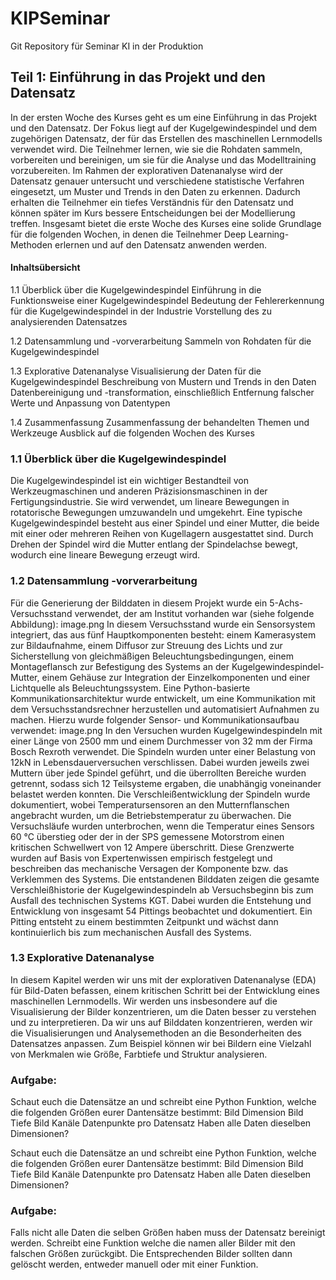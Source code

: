 # KIPSeminar
Git Repository für Seminar KI in der Produktion

## Teil 1: Einführung in das Projekt und den Datensatz

In der ersten Woche des Kurses geht es um eine Einführung in das Projekt und den Datensatz. Der Fokus liegt auf der Kugelgewindespindel und dem zugehörigen Datensatz, der für das Erstellen des maschinellen Lernmodells verwendet wird. Die Teilnehmer lernen, wie sie die Rohdaten sammeln, vorbereiten und bereinigen, um sie für die Analyse und das Modelltraining vorzubereiten.
Im Rahmen der explorativen Datenanalyse wird der Datensatz genauer untersucht und verschiedene statistische Verfahren eingesetzt, um Muster und Trends in den Daten zu erkennen. Dadurch erhalten die Teilnehmer ein tiefes Verständnis für den Datensatz und können später im Kurs bessere Entscheidungen bei der Modellierung treffen.
Insgesamt bietet die erste Woche des Kurses eine solide Grundlage für die folgenden Wochen, in denen die Teilnehmer Deep Learning-Methoden erlernen und auf den Datensatz anwenden werden.
  
  #### Inhaltsübersicht
   1.1 Überblick über die Kugelgewindespindel
  Einführung in die Funktionsweise einer Kugelgewindespindel
  Bedeutung der Fehlererkennung für die Kugelgewindespindel in der Industrie
  Vorstellung des zu analysierenden Datensatzes
  
  1.2 Datensammlung und -vorverarbeitung
  Sammeln von Rohdaten für die Kugelgewindespindel
  
  1.3 Explorative Datenanalyse
  Visualisierung der Daten für die Kugelgewindespindel
  Beschreibung von Mustern und Trends in den Daten
  Datenbereinigung und -transformation, einschließlich Entfernung falscher Werte und Anpassung von Datentypen
  
  1.4 Zusammenfassung
  Zusammenfassung der behandelten Themen und Werkzeuge
  Ausblick auf die folgenden Wochen des Kurses
 
 
### 1.1 Überblick über die Kugelgewindespindel
Die Kugelgewindespindel ist ein wichtiger Bestandteil von Werkzeugmaschinen und anderen Präzisionsmaschinen in der Fertigungsindustrie. Sie wird verwendet, um lineare Bewegungen in rotatorische Bewegungen umzuwandeln und umgekehrt. Eine typische Kugelgewindespindel besteht aus einer Spindel und einer Mutter, die beide mit einer oder mehreren Reihen von Kugellagern ausgestattet sind. Durch Drehen der Spindel wird die Mutter entlang der Spindelachse bewegt, wodurch eine lineare Bewegung erzeugt wird.

### 1.2 Datensammlung -vorverarbeitung
Für die Generierung der Bilddaten in diesem Projekt wurde ein 5-Achs-Versuchsstand verwendet, der am Institut vorhanden war (siehe folgende Abbildung): image.png In diesem Versuchsstand wurde ein Sensorsystem integriert, das aus fünf Hauptkomponenten besteht: einem Kamerasystem zur Bildaufnahme, einem Diffusor zur Streuung des Lichts und zur Sicherstellung von gleichmäßigen Beleuchtungsbedingungen, einem Montageflansch zur Befestigung des Systems an der Kugelgewindespindel-Mutter, einem Gehäuse zur Integration der Einzelkomponenten und einer Lichtquelle als Beleuchtungssystem. Eine Python-basierte Kommunikationsarchitektur wurde entwickelt, um eine Kommunikation mit dem Versuchsstandsrechner herzustellen und automatisiert Aufnahmen zu machen. Hierzu wurde folgender Sensor- und Kommunikationsaufbau verwendet: image.png
In den Versuchen wurden Kugelgewindespindeln mit einer Länge von 2500 mm und einem Durchmesser von 32 mm der Firma Bosch Rexroth verwendet. Die Spindeln wurden unter einer Belastung von 12kN in Lebensdauerversuchen verschlissen. Dabei wurden jeweils zwei Muttern über jede Spindel geführt, und die überrollten Bereiche wurden getrennt, sodass sich 12 Teilsysteme ergaben, die unabhängig voneinander belastet werden konnten.
Die Verschleißentwicklung der Spindeln wurde dokumentiert, wobei Temperatursensoren an den Mutternflanschen angebracht wurden, um die Betriebstemperatur zu überwachen. Die Versuchsläufe wurden unterbrochen, wenn die Temperatur eines Sensors 60 °C überstieg oder der in der SPS gemessene Motorstrom einen kritischen Schwellwert von 12 Ampere überschritt. Diese Grenzwerte wurden auf Basis von Expertenwissen empirisch festgelegt und beschreiben das mechanische Versagen der Komponente bzw. das Verklemmen des Systems.
Die entstandenen Bilddaten zeigen die gesamte Verschleißhistorie der Kugelgewindespindeln ab Versuchsbeginn bis zum Ausfall des technischen Systems KGT. Dabei wurden die Entstehung und Entwicklung von insgesamt 54 Pittings beobachtet und dokumentiert. Ein Pitting entsteht zu einem bestimmten Zeitpunkt und wächst dann kontinuierlich bis zum mechanischen Ausfall des Systems.

### 1.3 Explorative Datenanalyse
In diesem Kapitel werden wir uns mit der explorativen Datenanalyse (EDA) für Bild-Daten befassen, einem kritischen Schritt bei der Entwicklung eines maschinellen Lernmodells. Wir werden uns insbesondere auf die Visualisierung der Bilder konzentrieren, um die Daten besser zu verstehen und zu interpretieren. Da wir uns auf Bilddaten konzentrieren, werden wir die Visualisierungen und Analysemethoden an die Besonderheiten des Datensatzes anpassen. Zum Beispiel können wir bei Bildern eine Vielzahl von Merkmalen wie Größe, Farbtiefe und Struktur analysieren.

### Aufgabe:
Schaut euch die Datensätze an und schreibt eine Python Funktion, welche die folgenden Größen eurer Dantensätze bestimmt:
Bild Dimension
Bild Tiefe
Bild Kanäle
Datenpunkte pro Datensatz
Haben alle Daten dieselben Dimensionen?

Schaut euch die Datensätze an und schreibt eine Python Funktion, welche die folgenden Größen eurer Dantensätze bestimmt:
Bild Dimension
Bild Tiefe
Bild Kanäle
Datenpunkte pro Datensatz
Haben alle Daten dieselben Dimensionen?


### Aufgabe:
Falls nicht alle Daten die selben Größen haben muss der Datensatz bereinigt werden. Schreibt eine Funktion welche die namen aller Bilder mit den falschen Größen zurückgibt. Die Entsprechenden Bilder sollten dann gelöscht werden, entweder manuell oder mit einer Funktion.


